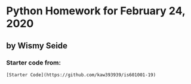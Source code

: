# Python Homework for February 24, 2020
## by Wismy Seide

### Starter code from:
` [Starter Code](https://github.com/kaw393939/is601001-19) `
